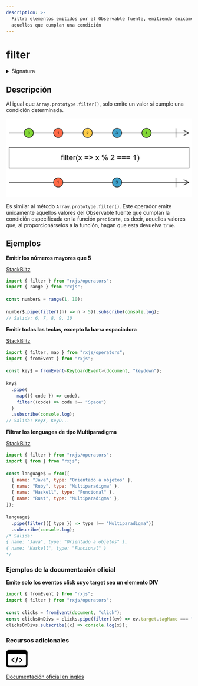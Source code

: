```yaml
---
description: >-
  Filtra elementos emitidos por el Observable fuente, emitiendo únicamente
  aquellos que cumplan una condición
---
```


# filter

<details>

<summary>Signatura</summary>

#### Firma

`filter<T>(predicate: (value: T, index: number) => boolean, thisArg?: any): MonoTypeOperatorFunction<T>`

#### Parámetros

#### Retorna

`MonoTypeOperatorFunction<T>`: Un Observable de valores del Observable fuente que han cumpliado la condición especificada por la función `predicate`.

</details>

## Descripción

Al igual que `Array.prototype.filter()`, solo emite un valor si cumple una condición determinada.

![Diagrama de canicas del operador filter](assets/images/marble-diagrams/filtering/filter.png)

Es similar al método `Array.prototype.filter()`. Este operador emite únicamente aquellos valores del Observable fuente que cumplan la condición especificada en la función `predicate`, es decir, aquellos valores que, al proporcionárselos a la función, hagan que esta devuelva `true`.

## Ejemplos

**Emitir los números mayores que 5**

[StackBlitz](https://stackblitz.com/edit/rxjs-filter-1?file=index.ts)

```javascript
import { filter } from "rxjs/operators";
import { range } from "rxjs";

const number$ = range(1, 10);

number$.pipe(filter((n) => n > 5)).subscribe(console.log);
// Salida: 6, 7, 8, 9, 10
```

**Emitir todas las teclas, excepto la barra espaciadora**

[StackBlitz](https://stackblitz.com/edit/rxjs-filter-2?file=index.ts)

```typescript
import { filter, map } from "rxjs/operators";
import { fromEvent } from "rxjs";

const key$ = fromEvent<KeyboardEvent>(document, "keydown");

key$
  .pipe(
    map(({ code }) => code),
    filter((code) => code !== "Space")
  )
  .subscribe(console.log);
// Salida: KeyX, KeyO...
```

**Filtrar los lenguages de tipo Multiparadigma**

[StackBlitz](https://stackblitz.com/edit/rxjs-filter-3?file=index.ts)

```javascript
import { filter } from "rxjs/operators";
import { from } from "rxjs";

const language$ = from([
  { name: "Java", type: "Orientado a objetos" },
  { name: "Ruby", type: "Multiparadigma" },
  { name: "Haskell", type: "Funcional" },
  { name: "Rust", type: "Multiparadigma" },
]);

language$
  .pipe(filter(({ type }) => type !== "Multiparadigma"))
  .subscribe(console.log);
/* Salida: 
{ name: "Java", type: "Orientado a objetos" },
{ name: "Haskell", type: "Funcional" }
*/
```

### Ejemplos de la documentación oficial

**Emite solo los eventos click cuyo target sea un elemento DIV**

```javascript
import { fromEvent } from "rxjs";
import { filter } from "rxjs/operators";

const clicks = fromEvent(document, "click");
const clicksOnDivs = clicks.pipe(filter((ev) => ev.target.tagName === "DIV"));
clicksOnDivs.subscribe((x) => console.log(x));
```

### Recursos adicionales

[![Source code](assets/icons/source-code.png)](https://github.com/ReactiveX/rxjs/blob/master/src/internal/operators/filter.ts)

[Documentación oficial en inglés](https://rxjs.dev/api/operators/filter)
